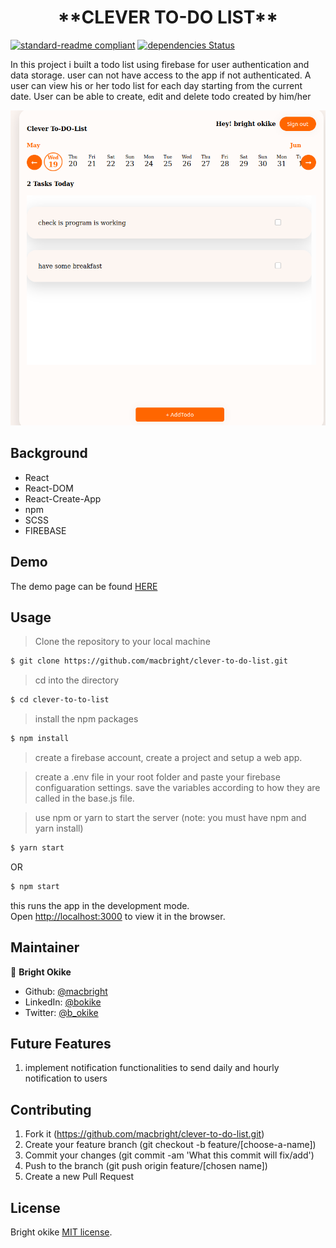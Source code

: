 
<h1 align=center> **CLEVER TO-DO LIST** </h1>

[![standard-readme compliant](https://img.shields.io/badge/standard--readme-OK-green.svg?style=flat-square)](https://github.com/RichardLitt/standard-readme)
[![dependencies Status](https://david-dm.org/dwyl/esta/status.svg)](https://david-dm.org/dwyl/esta)

In this project i built a todo list using firebase for user authentication and data storage. user can not have access to the app if not authenticated. A user can view his or her todo list for each day starting from the current date. 
User can be able to create, edit and delete todo created by him/her


![sample](./src/asset/ss.png)

## Background

- React
- React-DOM
- React-Create-App
- npm
- SCSS
- FIREBASE

## Demo
The demo page can be found [HERE](https://clever-to-do-list.netlify.app/)

## Usage

> Clone the repository to your local machine

```sh
$ git clone https://github.com/macbright/clever-to-do-list.git 
```

> cd into the directory

```sh
$ cd clever-to-to-list
```

> install the npm packages

```sh
$ npm install
```

> create a firebase account, create a project and setup a web app. 

> create a .env file in your root folder and paste your firebase configuaration settings. save the variables according to how they are called in the base.js file.

> use npm or yarn to start the server (note: you must have npm and yarn install)

```sh
$ yarn start
```
OR

```sh
$ npm start
```
this runs the app in the development mode.<br />
Open [http://localhost:3000](http://localhost:3000) to view it in the browser.


## Maintainer

👤  **Bright Okike**

- Github: [@macbright](https://github.com/macbright)
- LinkedIn: [@bokike](https://www.linkedin.com/in/bokike/)
- Twitter: [@b_okike](https://twitter.com/b_okike)
  

## Future Features
1. implement notification functionalities to send daily and hourly notification to users


## Contributing

1. Fork it (https://github.com/macbright/clever-to-do-list.git)
2. Create your feature branch (git checkout -b feature/[choose-a-name])
3. Commit your changes (git commit -am 'What this commit will fix/add')
4. Push to the branch (git push origin feature/[chosen name])
5. Create a new Pull Request

## License

Bright okike 
[MIT license](https://opensource.org/licenses/MIT).